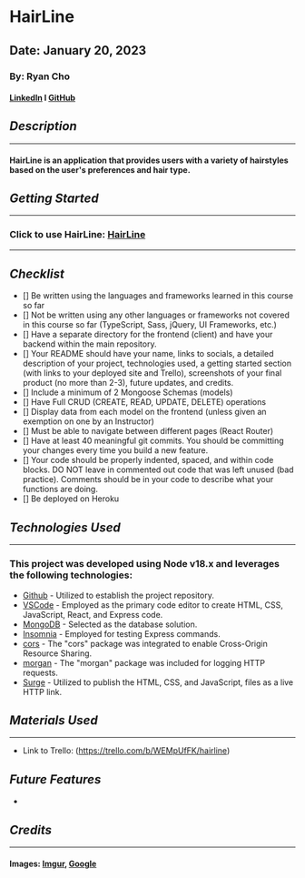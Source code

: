 # HairLine
## Date: January 20, 2023
### By: Ryan Cho
#### [LinkedIn](https://www.linkedin.com/in/ryan-wongene-cho/) l [GitHub](https://github.com/notryancho)

## ***Description***
***
#### HairLine is an application that provides users with a variety of hairstyles based on the user's preferences and hair type.

## ***Getting Started***
***
### Click to use HairLine: [HairLine](IncludeHTMLWhenReady)

***
## ***Checklist***
* [] Be written using the languages and frameworks learned in this course so far
* [] Not be written using any other languages or frameworks not covered in this course so far (TypeScript, Sass, jQuery, UI Frameworks, etc.)
* [] Have a separate directory for the frontend (client) and have your backend within the main repository.
* [] Your README should have your name, links to socials, a detailed description of your project, technologies used, a getting started section (with links to your deployed site and Trello), screenshots of your final product (no more than 2-3), future updates, and credits.
* [] Include a minimum of 2 Mongoose Schemas (models)
* [] Have Full CRUD (CREATE, READ, UPDATE, DELETE) operations
* [] Display data from each model on the frontend (unless given an exemption on one by an Instructor)
* [] Must be able to navigate between different pages (React Router)
* [] Have at least 40 meaningful git commits. You should be committing your changes every time you build a new feature.
* [] Your code should be properly indented, spaced, and within code blocks. DO NOT leave in commented out code that was left unused (bad practice). Comments should be in your code to describe what your functions are doing.
* [] Be deployed on Heroku

## ***Technologies Used***
***
### This project was developed using Node v18.x and leverages the following technologies:
* [Github](https://github.com/) - Utilized to establish the project repository.
* [VSCode](https://code.visualstudio.com/) - Employed as the primary code editor to create HTML, CSS, JavaScript, React, and Express code. 
* [MongoDB](https://www.mongodb.com/cloud/atlas/lp/try4?utm_content=rlsavisitor&utm_source=google&utm_campaign=search_gs_pl_evergreen_atlas_core_retarget-brand_gic-null_amers-us-ca_ps-all_desktop_eng_lead&utm_term=mongodb&utm_medium=cpc_paid_search&utm_ad=e&utm_ad_campaign_id=14291004479&adgroup=128837427347&cq_cmp=14291004479&gclid=CjwKCAiArY2fBhB9EiwAWqHK6ojEvQyb-6P-jwBIIENwDlR1nzXX1m7MZWBhenUOqTiZyUdZXExhGxoCFn8QAvD_BwE) - Selected as the database solution.
* [Insomnia](https://insomnia.rest/download) - Employed for testing Express commands.
* [cors](https://www.npmjs.com/package/cors) - The "cors" package was integrated to enable Cross-Origin Resource Sharing.
* [morgan](https://www.npmjs.com/package/morgan) - The "morgan" package was included for logging HTTP requests.
* [Surge](https://surge.sh/) - Utilized to publish the HTML, CSS, and JavaScript, files as a live HTTP link.

## ***Materials Used***
***
* Link to Trello: (https://trello.com/b/WEMpUfFK/hairline)

## ***Future Features***
* 
## ***Credits***
***
#### Images: [Imgur](https://imgur.com/), [Google](https://www.google.com/)
